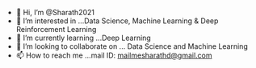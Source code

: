 - 👋 Hi, I’m @Sharath2021
- 👀 I’m interested in ...Data Science, Machine Learning & Deep Reinforcement Learning
- 🌱 I’m currently learning ...Deep Learning
- 💞️ I’m looking to collaborate on ... Data Science and Machine Learning      
- 📫 How to reach me ...mail ID: mailmesharathd@gmail.com

<!---
Sharath2021/Sharath2021 is a ✨ special ✨ repository because its `README.md` (this file) appears on your GitHub profile.
You can click the Preview link to take a look at your changes.
--->
